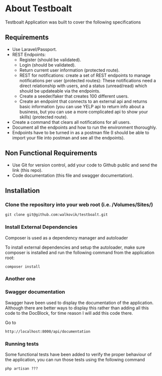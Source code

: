 # About Testboalt

Testboalt Application was built to cover the following specifications

## Requirements
- Use Laravel/Passport.
- REST Endpoints:
  - Register (should be validated).
  - Login (should be validated).
  - Return current user information (protected route).
  - REST for notifications: create a set of REST endpoints to manage notifications per user (protected routes): These notifications need a direct relationship with users, and a status (unread/read) which should be updateable via the endpoints.
  - Create a seeder/faker that creates 100 different users.
  - Create an endpoint that connects to an external api and returns basic information (you can use YELP api to return info about a business, but you can use a more complicated api to show your skills) (protected route).
- Create a command that clears all notifications for all users.
- Document all the endpoints and how to run the environment thoroughly.
- Endpoints have to be turned in as a postman file (I should be able to import your file into postman and see all the endpoints).

## Non Functional Requirements
- Use Git for version control, add your code to Github public and send the link (this repo).
- Code documentation (this file and swagger documentation).


## Installation

### Clone the repository into your web root (i.e. /Volumes/Sites/)
```
git clone git@github.com:walkovik/testboalt.git
```

### Install External Dependencies
Composer is used as a dependency manager and autoloader

To install external dependencies and setup the autoloader, make sure composer is installed and run the following command from the application root:
```
composer install
```

### Another one


### Swagger documentation
Swagger have been used to display the documentation of the application. Although there are better ways to display this rather than adding all this code to the DocBlock, for time reason I will add this code there.

Go to
```
http://localhost:8000/api/documentation
```

### Running tests
Some functional tests have been added to verify the proper behaviour of the application, you can run those tests using the following command
```
php artisan ???
```


